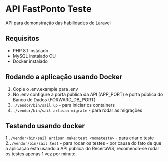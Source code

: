 # API FastPonto Teste

API para demonstração das habilidades de Laravel

## Requisitos
- PHP 8.1 instalado
- MySQL instalado
OU
- Docker instalado

## Rodando a aplicação usando Docker
1. Copie o .env.example para .env
2. No .env configure a porta pública da API (APP_PORT) e porta pública do Banco de Dados (FORWARD_DB_PORT)
3. `./vendor/bin/sail up` - para iniciar os containers
4. `./vendor/bin/sail artisan migrate` - para rodar as migrações

## Testando usando docker
1.`./vendor/bin/sail artisan make:test <nometeste>` - para criar o teste
2.`./vendor/bin/sail test` - para rodar os testes - por causa do fato de que a aplicação está usando a API pública do ReceitaWS, recomenda-se rodar os testes apenas 1 vez por minuto.
